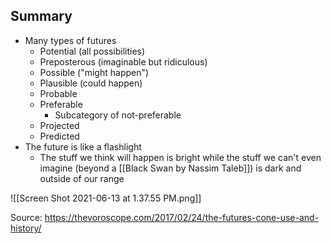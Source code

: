 ## Summary
- Many types of futures
	- Potential (all possibilities)
	- Preposterous (imaginable but ridiculous)
	- Possible ("might happen")
	- Plausible (could happen)
	- Probable
	- Preferable
		- Subcategory of not-preferable
	- Projected
	- Predicted
- The future is like a flashlight
	- The stuff we think will happen is bright while the stuff we can't even imagine (beyond a [[Black Swan by Nassim Taleb]]) is dark and outside of our range


![[Screen Shot 2021-06-13 at 1.37.55 PM.png]]

Source: https://thevoroscope.com/2017/02/24/the-futures-cone-use-and-history/